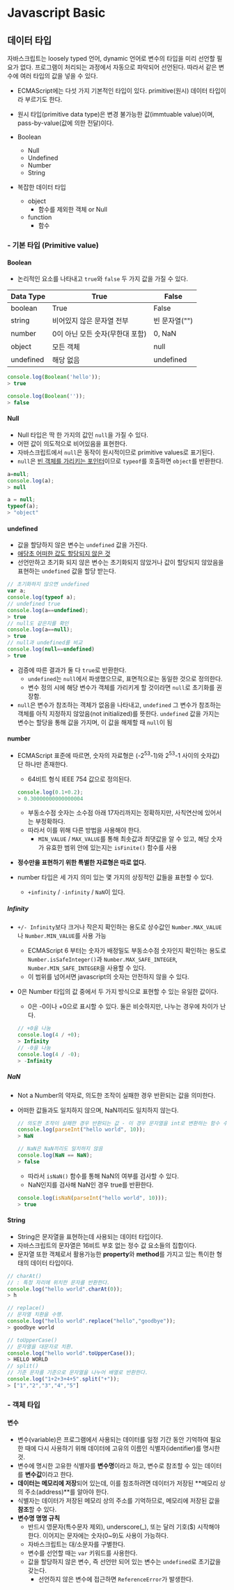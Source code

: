 # Javascript Basic

## 데이터 타입

자바스크립트는 loosely typed 언어, dynamic 언어로 변수의 타입을 미리 선언할 필요가 없다. 프로그램이 처리되는 과정에서 자동으로 파악되어 선언된다. 따라서 같은 변수에 여러 타입의 값을 넣을 수 있다.

* ECMAScript에는 다섯 가지 기본적인 타입이 있다. primitive(원시) 데이터 타입이라 부르기도 한다.
* 원시 타입(primitive data type)은 변경 불가능한 값(immtuable value)이며, pass-by-value(값에 의한 전달)이다.
* Boolean
  * Null
  * Undefined
  * Number
  * String
* 복잡한 데이터 타입

  * object
    * 함수를 제외한 객체 or Null
  * function
    * 함수



### - 기본 타입 (Primitive value)

#### Boolean

* 논리적인 요소를 나타내고 `true`와 `false` 두 가지 값을 가질 수 있다.

| Data Type | True                            | False         |
| --------- | ------------------------------- | ------------- |
| boolean   | True                            | False         |
| string    | 비어있지 않은 문자열 전부       | 빈 문자열("") |
| number    | 0이 아닌 모든 숫자(무한대 포함) | 0, NaN        |
| object    | 모든 객체                       | null          |
| undefined | 해당 없음                       | undefined     |

```javascript
console.log(Boolean('hello'));
> true

console.log(Boolean(''));
> false
```



#### Null

* Null 타입은 딱 한 가지의 값인 `null`을 가질 수 있다.
* 어떤 값이 의도적으로 비어있음을 표현한다. 
* 자바스크립트에서 `null`은 동작이 원시적이므로 primitive values로 표기된다.
* `null`은 <u>빈 객체를 가리키는 포인터</u>이므로 `typeof`를 호출하면 `object`를 반환한다.

```javascript
a=null;
console.log(a);
> null

a = null;
typeof(a);
> "object"
```

#### undefined

* 값을 할당하지 않은 변수는 `undefined` 값을 가진다.
* <u>애당초 어떠한 값도 할당되지 않은 것</u>
* 선언만하고 초기화 되지 않은 변수는 초기화되지 않았거나 값이 할당되지 않았음을 표현하는 `undefined` 값을 할당 받는다.

```javascript
// 초기화하지 않으면 undefined
var a;
console.log(typeof a);
// undefined true
console.log(a==undefined);
> true
// null도 같은지를 확인
console.log(a==null);
> true
// null과 undefined를 비교
console.log(null==undefined)
> true
```

* 검증에 따른 결과가 둘 다 `true`로 반환한다.
  * `undefined`는 `null`에서 파생했으므로, 표면적으로는 동일한 것으로 정의한다.
  * 변수 정의 시에 해당 변수가 객체를 가리키게 할 것이라면 `null`로 초기화를 권장함.
* `null`은 변수가 참조하는 객체가 없음을 나타내고, `undefined` 그 변수가 참조하는 객체를 아직 지정하지 않았음(not initialized)를 뜻한다. `undefined` 값을 가지는 변수는 할당을 통해 값을 가지며, 이 값을 해제할 때 `null`이 됨

#### number

* ECMAScript 표준에 따르면, 숫자의 자료형은 (-2<sup>53</sup>-1)와 2<sup>53</sup>-1 사이의 숫자값) 단 하나만 존재한다. 

  * 64비트 형식 IEEE 754 값으로 정의된다.

  ```javascript
  console.log(0.1+0.2);
  > 0.30000000000000004
  ```

  * 부동소수점 숫자는 소수점 아래 17자리까지는 정확하지만, 사칙연산에 있어서는 부정확하다.
  * 따라서 이를 위해 다른 방법을 사용해야 한다.
    * `MIN_VALUE` / `MAX_VALUE`를 통해 최솟값과 최댓값을 알 수 있고, 해당 숫자가 유효한 범위 안에 있는지는 `isFinite()` 함수를 사용

* **정수만을 표현하기 위한 특별한 자료형은 따로 없다.**

* number 타입은 세 가지 의미 있는 몇 가지의 상징적인 값들을 표현할 수 있다.

  * `+infinity` / `-infinity` / `NaN`이 있다.



##### Infinity

* `+/- Infinity`보다 크거나 작은지 확인하는 용도로 상수값인 `Number.MAX_VALUE`나 `Number.MIN_VALUE`를 사용 가능
  * ECMAScript 6 부터는 숫자가 배정밀도 부동소수점 숫자인지 확인하는 용도로 `Number.isSafeInteger()`과 `Number.MAX_SAFE_INTEGER`, `Number.MIN_SAFE_INTEGER`을 사용할 수 있다.
  * 이 범위를 넘어서면 javascript의 숫자는 안전하지 않을 수 있다.

* 0은 Number 타입의 값 중에서 두 가지 방식으로 표현할 수 있는 유일한 값이다.

  * 0은 -0이나 +0으로 표시할 수 있다. 둘은 비슷하지만, 나누는 경우에 차이가 난다.

  ```javascript
  // +0을 나눔
  console.log(4 / +0);
  > Infinity
  // -0을 나눔
  console.log(4 / -0);
  > -Infinity
  ```



##### NaN

* Not a Number의 약자로, 의도한 조작이 실패한 경우 반환되는 값을 의미한다. 

* 어떠한 값들과도 일치하지 않으며, NaN끼리도 일치하지 않는다.

  ```javascript
  // 의도한 조작이 실패한 경우 반환되는 값 - 이 경우 문자열을 int로 변환하는 함수 수행
  console.log(parseInt("hello world", 10));
  > NaN
  
  // NaN은 NaN끼리도 일치하지 않음
  console.log(NaN == NaN);
  > false
  ```

  * 따라서 `isNaN()` 함수를 통해 NaN의 여부를 검사할 수 있다.
  * NaN인지를 검사해 NaN인 경우 true를 반환한다.

  ```javascript
  console.log(isNaN(parseInt("hello world", 10)));
  > true
  ```

  

#### String

* String은 문자열을 표현하는데 사용되는 데이터 타입이다. 
* 자바스크립트의 문자열은 16비트 부호 없는 정수 값 요소들의 집합이다.
* 문자열 또한 객체로서 활용가능한 **property**와 **method**를 가지고 있는 특이한 형태의 데이터 타입이다.

```javascript
// charAt()
// : 특정 자리에 위치한 문자를 반환한다.
console.log("hello world".charAt(0));
> h 

// replace()
// 문자열 치환을 수행.
console.log("hello world".replace("hello","goodbye"));
> goodbye world 

// toUpperCase()
// 문자열을 대문자로 치환.
console.log("hello world".toUpperCase());
> HELLO WORLD 
// split() 
// 기준 문자를 기준으로 문자열을 나누어 배열로 반환한다.
console.log("1+2+3+4+5".split("+"));
> ["1","2","3","4","5"] 
```



### - 객체 타입

#### 변수

* 변수(variable)은 프로그램에서 사용되는 데이터를 일정 기간 동안 기억하여 필요한 때에 다시 사용하기 위해 데이터에 고유의 이름인 식별자(identifier)를 명시한 것.
* 변수에 명시한 고유한 식별자를 **변수명**이라고 하고, 변수로 참조할 수 있는 데이터를 **변수값**이라고 한다.
* **데이터는 메모리에 저장**되어 있는데, 이를 참조하려면 데이터가 저장된 **메모리 상의 주소(address)**를 알아야 한다.
* 식별자는 데이터가 저장된 메모리 상의 주소를 기억하므로, 메모리에 저장된 값을 **참조**할 수 있다.
* **변수명 명명 규칙**
  * 반드시 영문자(특수문자 제외), underscore(_), 또는 달러 기호($) 시작해야 한다. 이어지는 문자에는 숫자(0~9)도 사용이 가능하다.
  * 자바스크립트는 대/소문자를 구별한다.
  * 변수를 선언할 때는 `var` 키워드를 사용한다.
  * 값을 할당하지 않은 변수, 즉 선언만 되어 있는 변수는 `undefined`로 초기값을 갖는다.
    * 선언하지 않은 변수에 접근하면 `ReferenceError`가 발생한다.


